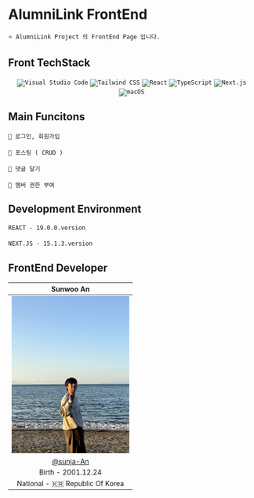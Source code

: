 # AlumniLink FrontEnd

    ⭐️ AlumniLink Project 의 FrontEnd Page 입니다.

## Front TechStack

<div align="center">
	<code><img width="50" src="https://user-images.githubusercontent.com/25181517/192108891-d86b6220-e232-423a-bf5f-90903e6887c3.png" alt="Visual Studio Code" title="Visual Studio Code"/></code>
	<code><img width="50" src="https://user-images.githubusercontent.com/25181517/202896760-337261ed-ee92-4979-84c4-d4b829c7355d.png" alt="Tailwind CSS" title="Tailwind CSS"/></code>
	<code><img width="50" src="https://user-images.githubusercontent.com/25181517/183897015-94a058a6-b86e-4e42-a37f-bf92061753e5.png" alt="React" title="React"/></code>
	<code><img width="50" src="https://user-images.githubusercontent.com/25181517/183890598-19a0ac2d-e88a-4005-a8df-1ee36782fde1.png" alt="TypeScript" title="TypeScript"/></code>
	<code><img width="50" src="https://github.com/marwin1991/profile-technology-icons/assets/136815194/5f8c622c-c217-4649-b0a9-7e0ee24bd704" alt="Next.js" title="Next.js"/></code>
	<code><img width="50" src="https://user-images.githubusercontent.com/25181517/186884152-ae609cca-8cf1-4175-8d60-1ce1fa078ca2.png" alt="macOS" title="macOS"/></code>
</div>

## Main Funcitons

    🔔 로그인, 회원가입

    🔔 포스팅 ( CRUD )

    🔔 댓글 달기

    🔔 멤버 권한 부여

## Development Environment

    REACT - 19.0.0.version

    NEXT.JS - 15.1.3.version

## FrontEnd Developer

|                   Sunwoo An                   |
| :-------------------------------------------: |
| <img width="240px" src="public/img/me.jpg" /> |
|   [@sunja-An](https://github.com/sunja1472)   |
|              Birth - 2001.12.24               |
|        National - 🇰🇷 Republic Of Korea        |
